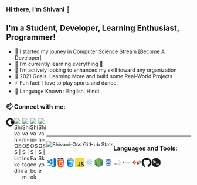 ### Hi there, I'm Shivani 👋

## I'm a Student, Developer, Learning Enthusiast, Programmer!

- 🔭 I started my jouney in Computer Science Stream [Become A Developer]
- 🌱 I’m currently learning everything 🤣
- 👯 I’m actively looking to enhanced my skill toward any organization
- 🥅 2021 Goals: Learning More and build some Real-World Projects
- ⚡ Fun fact: I love to play sports and dance.
- 💬 Language Known : English, Hindi




### 📫 Connect with me:

<img align="left" alt="Shivani-OSS" width="22px" src="https://raw.githubusercontent.com/iconic/open-iconic/master/svg/globe.svg" />
<img align="left" alt="Shivani-OSS | LinkedIn" width="22px" src="https://cdn.jsdelivr.net/npm/simple-icons@v3/icons/linkedin.svg" />
<img align="left" alt="Shivani-OSS | Instagram" width="22px" src="https://cdn.jsdelivr.net/npm/simple-icons@v3/icons/instagram.svg" />
<img align="left" alt="Shivani-OSS | Facebook" width="22px" src="https://cdn.jsdelivr.net/npm/simple-icons@v3/icons/facebook.svg" />
<img align="left" alt="Shivani-OSS | Skype" width="22px" src="https://cdn.jsdelivr.net/npm/simple-icons@v3/icons/skype.svg" />

<br />
<br />

---

 <img align="left" alt="Shivani-Oss GitHub Stats" src="https://github-readme-stats.codestackr.vercel.app/api?username=Shivani-oss&show_icons=true&hide_border=true" />


### Languages and Tools:

<img align="left" alt="Visual Studio Code" width="26px" src="https://raw.githubusercontent.com/github/explore/80688e429a7d4ef2fca1e82350fe8e3517d3494d/topics/visual-studio-code/visual-studio-code.png" />
<img align="left" alt="HTML5" width="26px" src="https://raw.githubusercontent.com/github/explore/80688e429a7d4ef2fca1e82350fe8e3517d3494d/topics/html/html.png" />
<img align="left" alt="CSS3" width="26px" src="https://raw.githubusercontent.com/github/explore/80688e429a7d4ef2fca1e82350fe8e3517d3494d/topics/css/css.png" />
<img align="left" alt="JavaScript" width="26px" src="https://raw.githubusercontent.com/github/explore/80688e429a7d4ef2fca1e82350fe8e3517d3494d/topics/javascript/javascript.png" />
<img align="left" alt="React" width="26px" src="https://raw.githubusercontent.com/github/explore/80688e429a7d4ef2fca1e82350fe8e3517d3494d/topics/react/react.png" />
<img align="left" alt="Node.js" width="26px" src="https://raw.githubusercontent.com/github/explore/80688e429a7d4ef2fca1e82350fe8e3517d3494d/topics/nodejs/nodejs.png" />
<img align="left" alt="SQL" width="26px" src="https://raw.githubusercontent.com/github/explore/80688e429a7d4ef2fca1e82350fe8e3517d3494d/topics/sql/sql.png" />
<img align="left" alt="MySQL" width="26px" src="https://raw.githubusercontent.com/github/explore/80688e429a7d4ef2fca1e82350fe8e3517d3494d/topics/mysql/mysql.png" />
<img align="left" alt="MongoDB" width="26px" src="https://raw.githubusercontent.com/github/explore/80688e429a7d4ef2fca1e82350fe8e3517d3494d/topics/mongodb/mongodb.png" />
<img align="left" alt="Git" width="26px" src="https://raw.githubusercontent.com/github/explore/80688e429a7d4ef2fca1e82350fe8e3517d3494d/topics/git/git.png" />
<img align="left" alt="GitHub" width="26px" src="https://raw.githubusercontent.com/github/explore/78df643247d429f6cc873026c0622819ad797942/topics/github/github.png" />
<img align="left" alt="Terminal" width="26px" src="https://raw.githubusercontent.com/github/explore/80688e429a7d4ef2fca1e82350fe8e3517d3494d/topics/terminal/terminal.png" />

<br />
<br />



